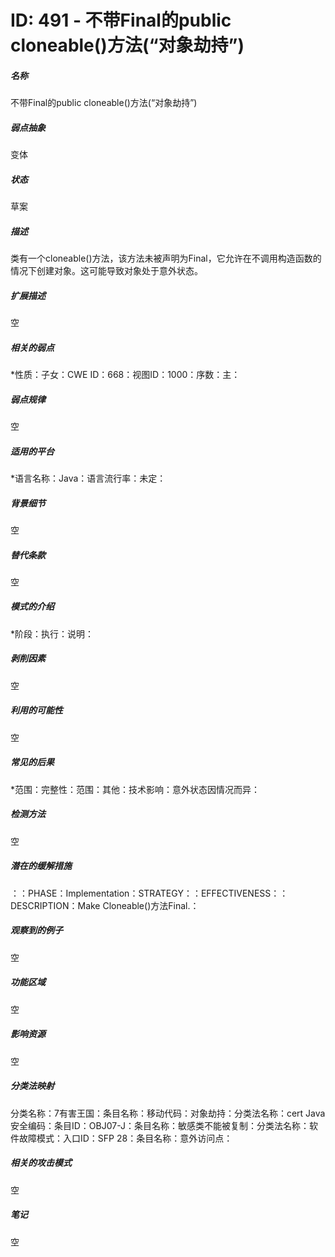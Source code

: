 # ID: 491 - 不带Final的public cloneable()方法(“对象劫持”)
<h5>名称</h5>不带Final的public cloneable()方法(“对象劫持”)
<h5>弱点抽象</h5>变体
<h5>状态</h5>草案
<h5>描述</h5>类有一个cloneable()方法，该方法未被声明为Final，它允许在不调用构造函数的情况下创建对象。这可能导致对象处于意外状态。
<h5>扩展描述</h5>空
<h5>相关的弱点</h5>*性质：子女：CWE ID：668：视图ID：1000：序数：主：
<h5>弱点规律</h5>空
<h5>适用的平台</h5>*语言名称：Java：语言流行率：未定：
<h5>背景细节</h5>空
<h5>替代条款</h5>空
<h5>模式的介绍</h5>*阶段：执行：说明：
<h5>剥削因素</h5>空
<h5>利用的可能性</h5>空
<h5>常见的后果</h5>*范围：完整性：范围：其他：技术影响：意外状态因情况而异：
<h5>检测方法</h5>空
<h5>潜在的缓解措施</h5>：：PHASE：Implementation：STRATEGY：：EFFECTIVENESS：：DESCRIPTION：Make Cloneable()方法Final.：
<h5>观察到的例子</h5>空
<h5>功能区域</h5>空
<h5>影响资源</h5>空
<h5>分类法映射</h5>分类名称：7有害王国：条目名称：移动代码：对象劫持：分类法名称：cert Java安全编码：条目ID：OBJ07-J：条目名称：敏感类不能被复制：分类法名称：软件故障模式：入口ID：SFP 28：条目名称：意外访问点：
<h5>相关的攻击模式</h5>空
<h5>笔记</h5>空

